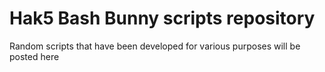 # Hak5 Bash Bunny scripts repository

Random scripts that have been developed for various purposes will be posted here
